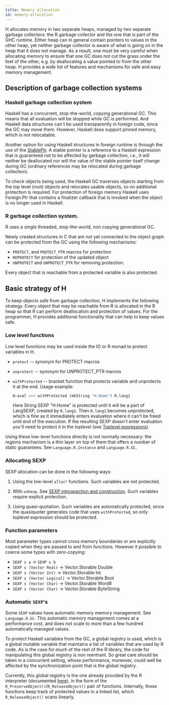 ```yaml
---
title: Memory allocation
id: memory-allocation
---
```


H allocates memory in two separate heaps, managed by two separate
garbage collectors: the R garbage collector and the one that is part
of the GHC runtime. Either heap can in general contain pointers to
values in the other heap, yet neither garbage collector is aware of
what is going on in the heap that it does not manage. As a result, one
must be very careful when allocating memory to ensure that one GC does
not cut the grass under the feet of the other, e.g. by deallocating
a value pointed to from the other heap. H provides a wide list of
features and mechanisms for safe and easy memory management.

Description of garbage collection systems
-----------------------------------------

### Haskell garbage collection system

Haskell has a concurrent, stop-the-world, copying generational GC.
This means that all evaluation will be stopped while GC is performed.
And Haskell data structures can`t be used transparently in foreign
code, since the GC may move them. However, Haskell does support pinned
memory, which is not relocatable.

Another option for using Haskell structures in foreign runtime is
through the use of the
[StablePtr](http://hackage.haskell.org/package/base-4.6.0.1/docs/Foreign-StablePtr.html).
A stable pointer is a reference to a Haskell expression that is
guaranteed not to be affected by garbage collection, i.e., it will
neither be deallocated nor will the value of the stable pointer itself
change during GC (ordinary references may be relocated during garbage
collection).

To check objects being used, the Haskell GC traverses objects starting
from the top level (root) objects and relocates usable objects, so no
additional protection is required. For protection of foreign memory
Haskell uses Foreign.Ptr that contains a finalizer callback that is
invoked when the object is no longer used in Haskell.

### R garbage collection system.

R uses a single threaded, stop-the-world, non copying generational GC.

Newly created structures in C that are not yet connected to the object
graph can be protected from the GC using the following mechanisms:

  * `PROTECT`, and `PROTECT_PTR` macros for protection
  * `REPROTECT` for protection of the updated object
  * `UNPROTECT` and `UNPROTECT_PTR` for removing protection.

Every object that is reachable from a protected variable is also
protected.

Basic strategy of H
-------------------

To keep objects safe from garbage collection, H implements the
following strategy. Every object that may be reachable from R is
allocated in the R heap so that R can perform deallocation and
protection of values. For the programmer, H provides additional
functionality that can help to keep values safe.

### Low level functions

Low level functions may be used inside the IO or R monad to protect
variables in H.

  * `protect` -- synonym for PROTECT macros

  * `unprotect` -- synonym for UNPROTECT_PTR macros

  * `withProtected` -- bracket function that protects variable and
      unprotects it at the end. Usage example:

    ```haskell
    H.eval =<< withProtected (mkString "H.Home") R.lang1
    ```

    Here String SEXP "H.Home" is protected until it will be a part of
    LangSEXP, created by `R.lang1`. Then `R.lang1` becomes
    unprotected, which is fine as it immediately enters evaluation
    where it can't be freed until end of the execution. If the
    resulting SEXP doesn't enter evaluation you'll need to protect it
    in the toplevel (see [Toplevel
    expressions](#toplevel-expressions)).

Using these low-level functions directly is not normally necessary:
the regions mechanism is a thin layer on top of them that offers
a number of static guarantees. See `Language.R.Instance` and
`Language.R.GC`.

### Allocating SEXP

SEXP allocation can be done in the following ways:

  1. Using the low-level `alloc*` functions. Such variables are not
  protected.

  2. With `unhexp`. See [SEXP introspection and
  construction](#sexp-introspectio-and-construction). Such variables
  require explicit protection.

  3. Using quasi-quotation. Such variables are automatically
  protected, since the quasiquoter generates code that uses
  `withProtected`, so only toplevel expression should be protected.

### Function parameters

Most parameter types cannot cross memory boundaries or are explicitly
copied when they are passed to and from functions. However it possible
to coerce some types with zero-copying:

  * `SEXP s a` -> `SEXP s b`
  * `SEXP s (Vector Real)` -> Vector.Storable Double
  * `SEXP s (Vector Int)`  -> Vector.Storable Int
  * `SEXP s (Vector Logical)` -> Vector.Storable Bool
  * `SEXP s (Vector Char)`    -> Vector.Storable Word8
  * `SEXP s (Vector Char)`    -> Vector.Storable ByteString

### Automatic `SEXP`'s

Some `SEXP` values have automatic memory memory management. See
`Language.R.GC`. This automatic memory management comes at
a performance cost, and does not scale to more than a few hundred
automatically managed values.

To protect Haskell variables from the GC, a global registry is used,
which is a global mutable variable that maintains a list of variables
that are used by R code. As is the case for much of the rest of the
R library, the code for manipulating this global registry is non
reentrant. So great care should be taken in a concurrent setting,
whose performance, moreover, could well be affected by the
synchronization point that is the global registry.

Currently, this global registry is the one already provided by the
R interpreter (documented [here][R-exts-gc]), in the
form of the `R_PreserveObject()`/`R_ReleaseObject()` pair of
functions. Internally, these functions keep track of protected values
in a linked list, which `R_ReleaseObject()` scans linearly.

[R-ints]: http://cran.r-project.org/doc/manuals/R-ints.html
[R-exts]: http://cran.r-project.org/doc/manuals/r-release/R-exts.html
[R-exts-gc]: http://cran.r-project.org/doc/manuals/r-release/R-exts.html#Garbage-Collection

